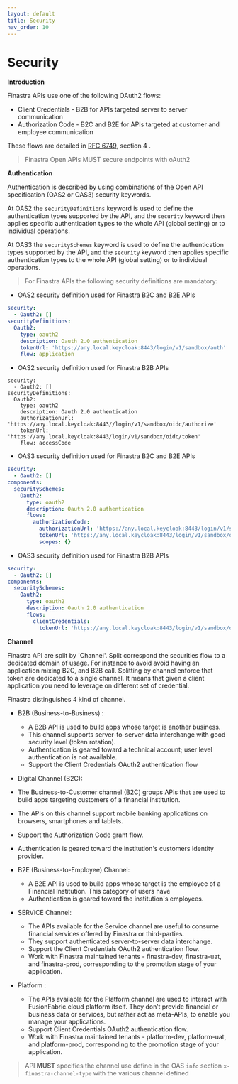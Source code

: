 ```yaml
---
layout: default
title: Security
nav_order: 10
---
```


# Security

**Introduction**

Finastra APIs use one of the following OAuth2 flows: 
- Client Credentials - B2B for APIs targeted server to server communication
- Authorization Code - B2C and B2E for APIs targeted at customer and employee communication

These flows are detailed in [RFC 6749](https://datatracker.ietf.org/doc/html/rfc6749), section 4 .

> Finastra Open APIs MUST secure endpoints with oAuth2 

**Authentication**

Authentication is described by using combinations of the Open API specification (OAS2 or OAS3) security keywords.

At OAS2 the `securityDefinitions` keyword is used to define the authentication types supported by the API, and the `security` keyword then applies specific authentication types to the whole API (global setting) or to individual operations.

At OAS3 the `securitySchemes` keyword is used to define the authentication types supported by the API, and the `security` keyword then applies specific authentication types to the whole API (global setting) or to individual operations.

> For Finastra APIs the following security definitions are mandatory:


- OAS2 security definition used for Finastra B2C and B2E APIs

```yaml
security:
  - Oauth2: []
securityDefinitions:
  Oauth2:
    type: oauth2
    description: Oauth 2.0 authentication
    tokenUrl: 'https://any.local.keycloak:8443/login/v1/sandbox/auth'
    flow: application
```

- OAS2 security definition used for Finastra B2B APIs

``` notoggle
security:
  - Oauth2: []
securityDefinitions:
  Oauth2:
    type: oauth2
    description: Oauth 2.0 authentication
    authorizationUrl: 'https://any.local.keycloak:8443//login/v1/sandbox/oidc/authorize'
    tokenUrl: 'https://any.local.keycloak:8443/login/v1/sandbox/oidc/token'
    flow: accessCode
```

- OAS3 security definition used for Finastra B2C and B2E APIs

```yaml
security:
  - Oauth2: []
components:
  securitySchemes:
    Oauth2:
      type: oauth2
      description: Oauth 2.0 authentication
      flows:
        authorizationCode:
          authorizationUrl: 'https://any.local.keycloak:8443/login/v1/sandbox/oidc/auth'
          tokenUrl: 'https://any.local.keycloak:8443/login/v1/sandbox/oidc/token'
          scopes: {}
```

- OAS3 security definition used for Finastra B2B APIs

```yaml
security:
  - Oauth2: []
components:
  securitySchemes:
    Oauth2:
      type: oauth2
      description: Oauth 2.0 authentication
      flows:
        clientCredentials:
          tokenUrl: 'https://any.local.keycloak:8443/login/v1/sandbox/oidc/token'
```


**Channel** 

Finastra API are split by 'Channel'. Split correspond the securities flow to a dedicated domain of usage. For instance to avoid avoid having an application mixing B2C, and B2B call.
Splitting by channel enforce that token are dedicated to a single channel. It means that given a client application you need to leverage on different set of credential. 

Finastra distinguishes 4 kind of channel. 


- B2B (Business-to-Business) : 
  - A B2B API is used to build apps whose target is another business. 
  - This channel supports server-to-server data interchange with good security level (token rotation).
  - Authentication is geared toward a technical account; user level authentication is not available.
  - Support the Client Credentials OAuth2 authentication flow

-	Digital Channel (B2C): 	
  - The Business-to-Customer channel (B2C) groups APIs that are used to build apps targeting customers of a financial institution. 
  - The APIs on this channel support mobile banking applications on browsers, smartphones and tablets. 
  - Support the Authorization Code grant flow.
  - Authentication is geared toward the institution's customers Identity provider.

- B2E (Business-to-Employee) Channel: 
  - A B2E API is used to build apps whose target is the employee of a Financial Institution. This category of users have
  - Authentication is geared toward the institution's employees.


- SERVICE Channel: 
  - The APIs available for the Service channel are useful to consume  financial services offered by Finastra or third-parties. 
  - They support authenticated server-to-server data interchange. 
  - Support the Client Credentials OAuth2 authentication flow.
  - Work with Finastra maintained tenants - finastra-dev, finastra-uat, and finastra-prod, corresponding to the promotion stage of your application.

- Platform : 
  - The APIs available for the Platform channel are used to interact with FusionFabric.cloud platform itself. They don’t provide financial or business data or services, but rather act as meta-APIs, to enable you manage your applications. 
  - Support Client Credentials OAuth2 authentication flow. 
  - Work with Finastra maintained tenants - platform-dev, platform-uat, and platform-prod, corresponding to the promotion stage of your application.

> API **MUST** specifies the channel use define in the OAS  `info` section `x-finastra-channel-type` with the various channel defined
